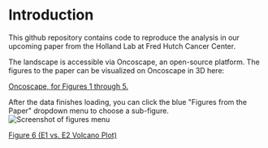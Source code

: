 # Introduction 

This github repository contains code to reproduce the analysis in our upcoming paper from the Holland Lab at Fred Hutch Cancer Center.

The landscape is accessible via Oncoscape, an open-source platform. The figures to the paper can be visualized on Oncoscape in 3D here:

[Oncoscape, for Figures 1 through 5.](https://oncoscape.sttrcancer.org:&project=medulloblastomaumap33)

After the data finishes loading, you can click the blue "Figures from the Paper" dropdown menu to choose a sub-figure.
![Screenshot of figures menu](https://i.imgur.com/ZnVBJQd.png)


[Figure 6 (E1 vs. E2 Volcano Plot)](https://oncoscape-apps.vercel.app/presentations/medullo-volcanos)
